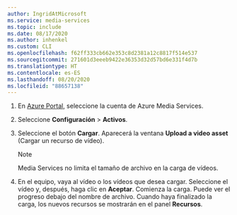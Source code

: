 ```yaml
---
author: IngridAtMicrosoft
ms.service: media-services
ms.topic: include
ms.date: 08/17/2020
ms.author: inhenkel
ms.custom: CLI
ms.openlocfilehash: f62ff333cb662e353c8d2381a12c8817f514e537
ms.sourcegitcommit: 271601d3eeeb9422e36353d32d57bd6e331f4d7b
ms.translationtype: HT
ms.contentlocale: es-ES
ms.lasthandoff: 08/20/2020
ms.locfileid: "88657138"
---
```

<!-- ### Upload files with the Azure portal -->

1. En [Azure Portal](https://portal.azure.com/), seleccione la cuenta de Azure Media Services.
1. Seleccione **Configuración** > **Activos**.
1. Seleccione el botón **Cargar**. Aparecerá la ventana **Upload a video asset** (Cargar un recurso de vídeo).

   > [!NOTE]
   > Media Services no limita el tamaño de archivo en la carga de vídeos.

1. En el equipo, vaya al vídeo o los vídeos que desea cargar. Seleccione el vídeo y, después, haga clic en **Aceptar**.  Comienza la carga. Puede ver el progreso debajo del nombre de archivo.  Cuando haya finalizado la carga, los nuevos recursos se mostrarán en el panel **Recursos**.
